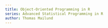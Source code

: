 ```yaml
---
title: Object-Oriented Programming in R
series: Advanced Statistical Programming in R
author: Thomas Mailund
---
```


